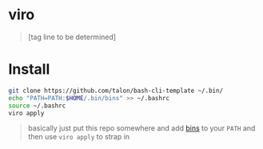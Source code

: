 # viro
> [tag line to be determined]

# Install

```sh
git clone https://github.com/talon/bash-cli-template ~/.bin/
echo "PATH=PATH:$HOME/.bin/bins" >> ~/.bashrc
source ~/.bashrc
viro apply
```
> basically just put this repo somewhere and add [bins](./bins) to your `PATH`
> and then use `viro apply` to strap in
